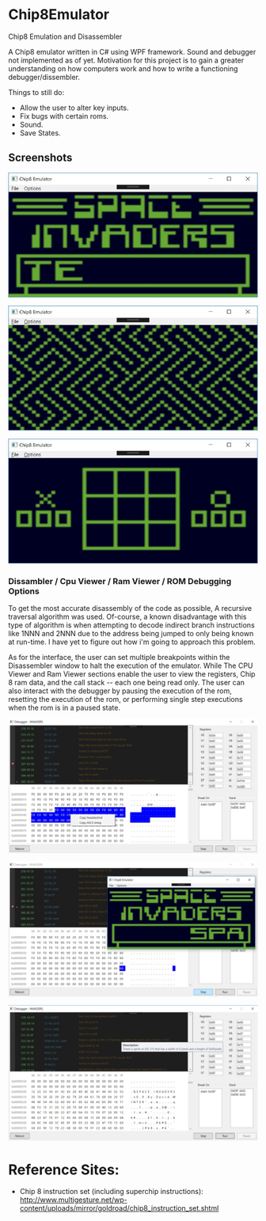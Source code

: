 # Chip8Emulator
Chip8 Emulation and Disassembler

A Chip8 emulator written in C# using WPF framework. Sound and debugger not implemented as of yet. Motivation for this project is to gain a greater understanding on how computers work and how to write a functioning debugger/dissembler.

Things to still do:

* Allow the user to alter key inputs.
* Fix bugs with certain roms.
* Sound.
* Save States.

## Screenshots
![Space Invaders](Screenshots/screenshot1.jpg)

![Maze](Screenshots/screenshot2.jpg)

![Tic Tac Toe](Screenshots/screenshot3.jpg)

###  Dissambler / Cpu Viewer / Ram Viewer / ROM Debugging Options

To get the most accurate disassembly of the code as possible, A recursive traversal algorithm was used. Of-course, a known disadvantage with this type of algorithm is when attempting to decode indirect branch instructions like 1NNN and 2NNN due to the address being jumped to only being known at run-time. I have yet to figure out how i'm going to approach this problem.

As for the interface, the user can set multiple breakpoints within the Disassembler window to halt the execution of the emulator. While The CPU Viewer and Ram Viewer sections enable the user to view the registers, Chip 8 ram data, and the call stack -- each one being read only. The user can also interact with the debugger by pausing the execution of the rom, resetting the execution of the rom, or performing single step executions when the rom is in a paused state.

![Debugger](Screenshots/screenshot4.jpg)

![Debugger](Screenshots/screenshot5.jpg)

![Debugger](Screenshots/screenshot6.jpg)

# Reference Sites:

* Chip 8 instruction set (including superchip instructions):  http://www.multigesture.net/wp-content/uploads/mirror/goldroad/chip8_instruction_set.shtml
